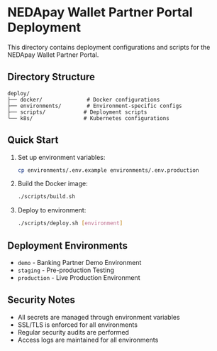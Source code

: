 # NEDApay Wallet Partner Portal Deployment

This directory contains deployment configurations and scripts for the NEDApay Wallet Partner Portal.

## Directory Structure

```
deploy/
├── docker/              # Docker configurations
├── environments/        # Environment-specific configs
├── scripts/            # Deployment scripts
└── k8s/                # Kubernetes configurations
```

## Quick Start

1. Set up environment variables:
   ```bash
   cp environments/.env.example environments/.env.production
   ```

2. Build the Docker image:
   ```bash
   ./scripts/build.sh
   ```

3. Deploy to environment:
   ```bash
   ./scripts/deploy.sh [environment]
   ```

## Deployment Environments

- `demo` - Banking Partner Demo Environment
- `staging` - Pre-production Testing
- `production` - Live Production Environment

## Security Notes

- All secrets are managed through environment variables
- SSL/TLS is enforced for all environments
- Regular security audits are performed
- Access logs are maintained for all environments
